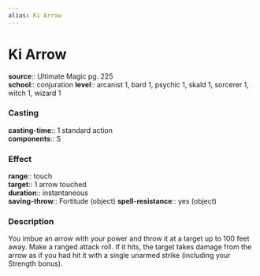 ```yaml
---
alias: Ki Arrow
---
```


# Ki Arrow 

**source**:: Ultimate Magic pg. 225  
**school**:: conjuration
**level**:: arcanist 1, bard 1, psychic 1, skald 1, sorcerer 1, witch 1, wizard 1

### Casting 

**casting-time**:: 1 standard action  
**components**:: S

### Effect 

**range**:: touch  
**target**:: 1 arrow touched  
**duration**:: instantaneous  
**saving-throw**:: Fortitude (object)
**spell-resistance**:: yes (object)

### Description 

You imbue an arrow with your power and throw it at a target up to 100 feet away. Make a ranged attack roll. If it hits, the target takes damage from the arrow as if you had hit it with a single unarmed strike (including your Strength bonus).
